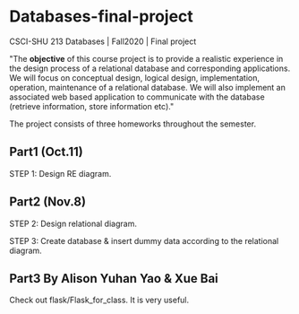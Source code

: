 # Databases-final-project

CSCI-SHU 213 Databases | Fall2020 | Final project

"The **objective** of this course project is to provide a realistic experience in the design process of a relational database and corresponding applications. We will focus on conceptual design, logical design, implementation, operation, maintenance of a relational database. We will also implement an associated web based application to communicate with the database (retrieve information, store information etc)."

The project consists of three homeworks throughout the semester.

## Part1 (Oct.11)

STEP 1: Design RE diagram.

## Part2 (Nov.8)

STEP 2: Design relational diagram.

STEP 3: Create database & insert dummy data according to the relational diagram.

## Part3 **By Alison Yuhan Yao & Xue Bai**

Check out flask/Flask_for_class. It is very useful.
